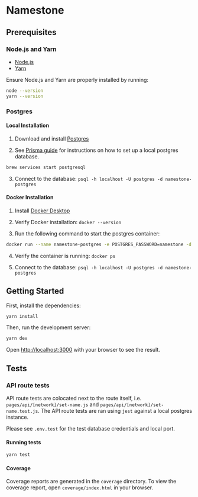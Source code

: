 # Namestone

## Prerequisites

### Node.js and Yarn
- [Node.js](https://nodejs.org/en/download/)
- [Yarn](https://yarnpkg.com/getting-started/install)

Ensure Node.js and Yarn are properly installed by running:

```bash
node --version
yarn --version
```

### Postgres

#### Local Installation

1. Download and install [Postgres](https://www.postgresql.org/download/)

2. See [Prisma guide](https://www.prisma.io/dataguide/postgresql/setting-up-a-local-postgresql-database) for instructions on how to set up a local postgres database.

```bash
brew services start postgresql
```

3. Connect to the database: ```psql -h localhost -U postgres -d namestone-postgres```

#### Docker Installation

1. Install [Docker Desktop](https://www.docker.com/products/docker-desktop/)

2. Verify Docker installation: ```docker --version```

3. Run the following command to start the postgres container:

```bash
docker run --name namestone-postgres -e POSTGRES_PASSWORD=namestone -d postgres
```

4. Verify the container is running: ```docker ps```

5. Connect to the database: ```psql -h localhost -U postgres -d namestone-postgres```

## Getting Started

First, install the dependencies:    

```bash
yarn install
```

Then, run the development server:

```bash
yarn dev
```

Open [http://localhost:3000](http://localhost:3000) with your browser to see the result.

## Tests

### API route tests

API route tests are colocated next to the route itself, i.e. `pages/api/[network]/set-name.js` and `pages/api/[network]/set-name.test.js`.
The API route tests are ran using `jest` against a local postgres instance.

Please see `.env.test` for the test database credentials and local port.

#### Running tests

```bash
yarn test
```

#### Coverage

Coverage reports are generated in the `coverage` directory. To view the coverage report, open `coverage/index.html` in your browser.

